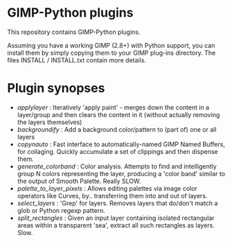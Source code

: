 GIMP-Python plugins
====================

This repository contains GIMP-Python plugins. 

Assuming you have a working GIMP (2.8+) with Python support,
you can install them by simply copying them to your GIMP plug-ins directory. The files INSTALL / INSTALL.txt contain more details.

Plugin synopses
================

* *applylayer* : Iteratively 'apply paint' - merges down the content in a layer/group and then clears the content in it (without actually removing the layers themselves)
* *backgroundify* : Add a background color/pattern to (part of) one or all layers
* *copynauto* : Fast interface to automatically-named GIMP Named Buffers, for collaging. Quickly accumulate a set of clippings and then dispense them.
* *generate_colorband* : Color analysis. Attempts to find and intelligently group N colors representing the layer, producing a 'color band' similar to the output of Smooth Palette. Really SLOW.
* *palette_to_layer_pixels* : Allows editing palettes via image color operators like Curves, by.. transferring them into and out of layers.
* *select_layers* : 'Grep' for layers. Removes layers that do/don't match a glob or Python regexp pattern.
* *split_rectangles* : Given an input layer containing isolated rectangular areas within a transparent 'sea', extract all such rectangles as layers. Slow.
